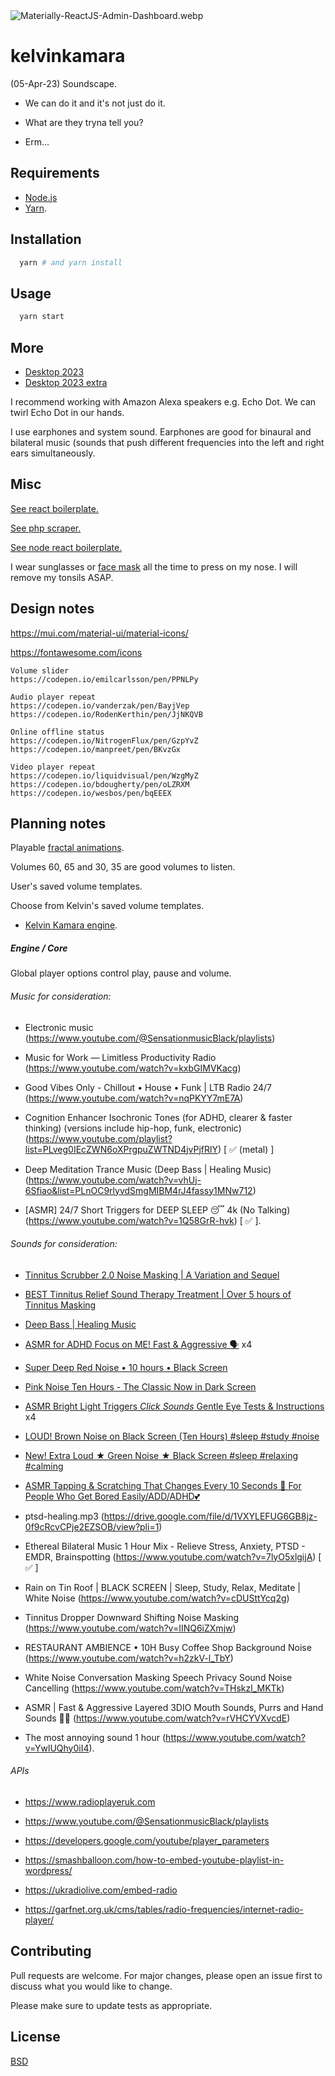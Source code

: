 <img src="https://codedthemes.com/wp-content/uploads/edd/2022/05/Materially-ReactJS-Admin-Dashboard.webp" alt="Materially-ReactJS-Admin-Dashboard.webp" width=""/>

# kelvinkamara

(05-Apr-23) Soundscape.

- We can do it and it's not just do it.

- What are they tryna tell you?

- Erm...

## Requirements

* [Node.js](https://nodejs.org/en/)
* [Yarn](https://yarnpkg.com/).

## Installation

```bash
  yarn # and yarn install
```

## Usage

```bash
  yarn start
```

## More

* [Desktop 2023](https://raw.githubusercontent.com/kkamara/useful/main/desktop-2023.png)
* [Desktop 2023 extra](https://github.com/kkamara/useful/commit/a9e620925598c945ad71501388dc615f4b381d33)

I recommend working with Amazon Alexa speakers e.g. Echo Dot. We can twirl Echo Dot in our hands.

I use earphones and system sound. Earphones are good for binaural and bilateral music (sounds that push different frequencies into the left and right ears simultaneously.

## Misc

[See react boilerplate.](https://github.com/kkamara/react-boilerplate)

[See php scraper.](https://github.com/kkamara/php-scraper)

[See node react boilerplate.](https://github.com/kkamara/node-react-boilerplate)

I wear sunglasses or [face mask](https://www.amazon.co.uk/gp/product/B08FK54H5Q) all the time to press on my nose. I will remove my tonsils ASAP.

## Design notes

https://mui.com/material-ui/material-icons/

https://fontawesome.com/icons

```
Volume slider
https://codepen.io/emilcarlsson/pen/PPNLPy

Audio player repeat
https://codepen.io/vanderzak/pen/BayjVep
https://codepen.io/RodenKerthin/pen/JjNKQVB

Online offline status
https://codepen.io/NitrogenFlux/pen/GzpYvZ
https://codepen.io/manpreet/pen/BKvzGx

Video player repeat
https://codepen.io/liquidvisual/pen/WzgMyZ
https://codepen.io/bdougherty/pen/oLZRXM
https://codepen.io/wesbos/pen/bqEEEX
```

## Planning notes

Playable [fractal animations](https://www.youtube.com/watch?v=t6jlhqNxRYk).

Volumes 60, 65 and 30, 35 are good volumes to listen.

User's saved volume templates.

Choose from Kelvin's saved volume templates.

* [Kelvin Kamara engine](https://github.com/kkamara/kelvinkamara#engine--core).

##### Engine / Core

Global player options control play, pause and volume.


###### Music for consideration:

* Electronic music (https://www.youtube.com/@SensationmusicBlack/playlists)

* Music for Work — Limitless Productivity Radio (https://www.youtube.com/watch?v=kxbGIMVKacg)

* Good Vibes Only - Chillout • House • Funk | LTB Radio 24/7 (https://www.youtube.com/watch?v=nqPKYY7mE7A)

* Cognition Enhancer Isochronic Tones (for ADHD, clearer & faster thinking) (versions include hip-hop, funk, electronic) (https://www.youtube.com/playlist?list=PLveg0IEcZWN6oXPrgpuZWTND4jvPjfRlY) [ ✅ (metal) ]

* Deep Meditation Trance Music (Deep Bass | Healing Music) (https://www.youtube.com/watch?v=vhUj-6Sfiao&list=PLnOC9rlyvdSmgMIBM4rJ4fassy1MNw712)

* [ASMR] 24/7 Short Triggers for DEEP SLEEP 😴 4k (No Talking) (https://www.youtube.com/watch?v=1Q58GrR-hvk) [ ✅ ].

###### Sounds for consideration:

* [Tinnitus Scrubber 2.0 Noise Masking | A Variation and Sequel](https://www.youtube.com/watch?v=BIfcqDuOCoA)

* [BEST Tinnitus Relief Sound Therapy Treatment | Over 5 hours of Tinnitus Masking](https://www.youtube.com/watch?v=V3jrNmrP-ic)

* [Deep Bass | Healing Music](https://www.youtube.com/watch?v=vhUj-6Sfiao)

* [ASMR for ADHD Focus on ME! Fast & Aggressive 🗣](https://www.youtube.com/watch?v=hAJATAx4Wn8) x4

* [Super Deep Red Noise • 10 hours • Black Screen](https://www.youtube.com/watch?v=j_7fC3YzrDc)

* [Pink Noise Ten Hours - The Classic Now in Dark Screen](https://www.youtube.com/watch?v=8SHf6wmX5MU)

* [ASMR Bright Light Triggers *Click Sounds* Gentle Eye Tests & Instructions](https://www.youtube.com/watch?v=0hknw8I4_SY) x4

* [LOUD! Brown Noise on Black Screen (Ten Hours) #sleep #study #noise](https://www.youtube.com/watch?v=omGD0GwS-VM)

* [New! Extra Loud ★ Green Noise ★ Black Screen #sleep #relaxing #calming](https://www.youtube.com/watch?v=7HhfE2UlWb0)

* [ASMR Tapping & Scratching That Changes Every 10 Seconds 💜 For People Who Get Bored Easily/ADD/ADHD💕](https://www.youtube.com/watch?v=1w5Bq3oIajw)

* ptsd-healing.mp3 (https://drive.google.com/file/d/1VXYLEFUG6GB8jz-0f9cRcvCPje2EZSOB/view?pli=1)

* Ethereal Bilateral Music 1 Hour Mix - Relieve Stress, Anxiety, PTSD - EMDR, Brainspotting (https://www.youtube.com/watch?v=7lyO5xlgijA) [ ✅ ]

* Rain on Tin Roof | BLACK SCREEN | Sleep, Study, Relax, Meditate | White Noise (https://www.youtube.com/watch?v=cDUSttYcq2g)

* Tinnitus Dropper Downward Shifting Noise Masking (https://www.youtube.com/watch?v=IINQ6iZXmjw)

* RESTAURANT AMBIENCE • 10H Busy Coffee Shop Background Noise (https://www.youtube.com/watch?v=h2zkV-l_TbY)

* White Noise Conversation Masking Speech Privacy Sound Noise Cancelling (https://www.youtube.com/watch?v=THskzl_MKTk)

* ASMR | Fast & Aggressive Layered 3DIO Mouth Sounds, Purrs and Hand Sounds 👅✨ (https://www.youtube.com/watch?v=rVHCYVXvcdE)

* The most annoying sound 1 hour (https://www.youtube.com/watch?v=YwlUQhy0iI4).

###### APIs

* https://www.radioplayeruk.com

* https://www.youtube.com/@SensationmusicBlack/playlists

* https://developers.google.com/youtube/player_parameters

* https://smashballoon.com/how-to-embed-youtube-playlist-in-wordpress/

* https://ukradiolive.com/embed-radio

* https://garfnet.org.uk/cms/tables/radio-frequencies/internet-radio-player/

## Contributing
Pull requests are welcome. For major changes, please open an issue first to discuss what you would like to change.

Please make sure to update tests as appropriate.

## License
[BSD](https://opensource.org/licenses/BSD-3-Clause)
